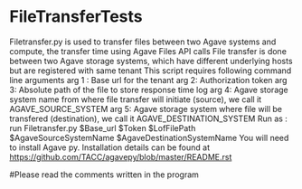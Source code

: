 # FileTransferTests
Filetransfer.py is used to transfer files between two Agave systems and compute, the transfer time using Agave Files API calls
File transfer is done between two Agave storage systems, which have different underlying hosts but are registered with same tenant
 This script requires following command line arguments
 arg 1 : Base url for the tenant
 arg 2:  Authorization token
 arg 3:  Absolute path of the file to store response time log
 arg 4:  Agave storage system name from where file transfer will initiate (source), we call it AGAVE_SOURCE_SYSTEM
 arg 5:  Agave storage system where file will be transfered (destination), we call it AGAVE_DESTINATION_SYSTEM
 Run as : run Filetransfer.py $Base_url $Token $LofFilePath $AgaveSourceSystemName $AgaveDestinationSystemName
 You will need to install Agave py. Installation details can be found at https://github.com/TACC/agavepy/blob/master/README.rst


#Please read the comments written in the program
